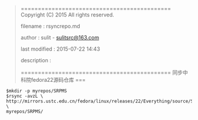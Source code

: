 > ============================================
>   Copyright (C) 2015 All rights reserved.
>
>   filename : rsyncrepo.md
>
>   author : sulit - sulitsrc@163.com
>
>   last modified : 2015-07-22 14:43
>
>   description :
>
> ============================================
同步中科院fedora22源码仓库
===

```
$mkdir -p myrepos/SRPMS
$rsync -avzL \
http://mirrors.ustc.edu.cn/fedora/linux/releases/22/Everything/source/SRPMS/ \
myrepos/SRPMS/
```

